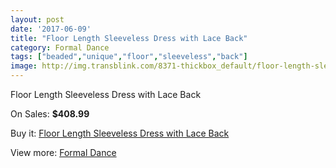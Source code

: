 ```yaml
---
layout: post
date: '2017-06-09'
title: "Floor Length Sleeveless Dress with Lace Back"
category: Formal Dance
tags: ["beaded","unique","floor","sleeveless","back"]
image: http://img.transblink.com/8371-thickbox_default/floor-length-sleeveless-dress-with-lace-back.jpg
---
```

Floor Length Sleeveless Dress with Lace Back

On Sales: **$408.99**
<a href="https://www.transblink.com/en/formal-dance/2745-floor-length-sleeveless-dress-with-lace-back.html"><amp-img layout="responsive" width="600" height="600" src="//img.transblink.com/8371-thickbox_default/floor-length-sleeveless-dress-with-lace-back.jpg" alt="Floor Length Sleeveless Dress with Lace Back 0" /></a>
<a href="https://www.transblink.com/en/formal-dance/2745-floor-length-sleeveless-dress-with-lace-back.html"><amp-img layout="responsive" width="600" height="600" src="//img.transblink.com/8373-thickbox_default/floor-length-sleeveless-dress-with-lace-back.jpg" alt="Floor Length Sleeveless Dress with Lace Back 1" /></a>
<a href="https://www.transblink.com/en/formal-dance/2745-floor-length-sleeveless-dress-with-lace-back.html"><amp-img layout="responsive" width="600" height="600" src="//img.transblink.com/8372-thickbox_default/floor-length-sleeveless-dress-with-lace-back.jpg" alt="Floor Length Sleeveless Dress with Lace Back 2" /></a>

Buy it: [Floor Length Sleeveless Dress with Lace Back](https://www.transblink.com/en/formal-dance/2745-floor-length-sleeveless-dress-with-lace-back.html "Floor Length Sleeveless Dress with Lace Back")

View more: [Formal Dance](https://www.transblink.com/en/6-formal-dance "Formal Dance")